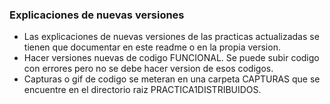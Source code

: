 ### Explicaciones de nuevas versiones
- Las explicaciones de nuevas versiones de las practicas actualizadas se tienen que documentar en este readme o en la propia version.
- Hacer versiones nuevas de codigo FUNCIONAL. Se puede subir codigo con errores pero no se debe hacer version de esos codigos.
- Capturas o gif de codigo se meteran en una carpeta CAPTURAS que se encuentre en el directorio raiz PRACTICA1DISTRIBUIDOS.